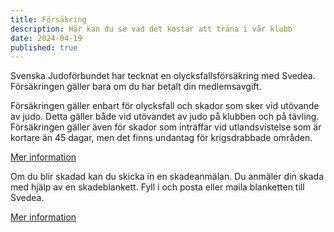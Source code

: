 ```yaml
---
title: Försäkring
description: Här kan du se vad det kostar att träna i vår klubb
date: 2024-04-19
published: true
---
```


Svenska Judoförbundet har tecknat en olycksfallsförsäkring med Svedea.
Försäkringen gäller bara om du har betalt din medlemsavgift.

Försäkringen gäller enbart för olycksfall och skador som sker vid utövande av judo. Detta gäller både vid utövandet av judo på klubben och på tävling. Försäkringen gäller även för skador som inträffar vid utlandsvistelse som är kortare än 45 dagar, men det finns undantag för krigsdrabbade områden.

[Mer information](https://judo.se/foreningshjalpen/forsakringsinformation/)

Om du blir skadad kan du skicka in en skadeanmälan. Du anmäler din skada med hjälp av en skadeblankett. Fyll i och posta eller maila blanketten till Svedea.

[Mer information](https://www.svedea.se/gruppforsakringar/svenska-judoforbundet/skadehantering)
